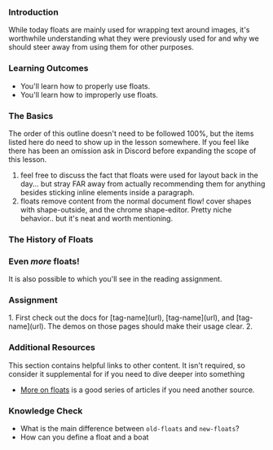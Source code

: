### Introduction
While today floats are mainly used for wrapping text around images, it's worthwhile understanding what they were previously used for and why we should steer away from using them for other purposes.

### Learning Outcomes
* You'll learn how to properly use floats.
* You'll learn how to improperly use floats.

### The Basics

The order of this outline doesn't need to be followed 100%, but the items listed here do need to show up in the lesson somewhere. If you feel like there has been an omission ask in Discord before expanding the scope of this lesson.

1) feel free to discuss the fact that floats were used for layout back in the day... but stray FAR away from actually recommending them for anything besides sticking inline elements inside a paragraph.
2) floats remove content from the normal document flow!
cover shapes with shape-outside, and the chrome shape-editor. Pretty niche behavior.. but it's neat and worth mentioning.

### The History of Floats


### Even _more_ floats!
It is also possible to  which you'll see in the reading assignment.

### Assignment
<div class="lesson-content__panel" markdown="1">
1. First check out the docs for [tag-name](url), [tag-name](url), and [tag-name](url). The demos on those pages should make their usage clear.
2. 
</div>

### Additional Resources
This section contains helpful links to other content. It isn't required, so consider it supplemental for if you need to dive deeper into something
* [More on floats](url) is a good series of articles if you need another source.

### Knowledge Check
* What is the main difference between `old-floats` and `new-floats`?
* How can you define a float and a boat